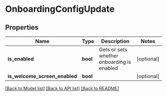 # OnboardingConfigUpdate

## Properties
Name | Type | Description | Notes
------------ | ------------- | ------------- | -------------
**is_enabled** | **bool** | Gets or sets whether onboarding is enabled | [optional] 
**is_welcome_screen_enabled** | **bool** |  | [optional] 

[[Back to Model list]](../README.md#documentation-for-models) [[Back to API list]](../README.md#documentation-for-api-endpoints) [[Back to README]](../README.md)


